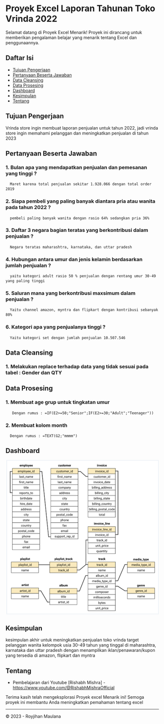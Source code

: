 # Proyek Excel Laporan Tahunan Toko Vrinda 2022

Selamat datang di Proyek Excel Menarik! Proyek ini dirancang untuk memberikan pengalaman belajar yang menarik tentang Excel dan penggunaannya.

## Daftar Isi

- [Tujuan Pengerjaan](#tujuan-pengerjaan)
- [Pertanyaan Beserta Jawaban](#pertanyaan-beserta-jawaban)
- [Data Cleansing](#data-cleansing)
- [Data Prosesing](#data-prosesing)
- [Dashboard](#dashboard)
- [Kesimpulan](#kesimpulan)
- [Tentang](#tentang)

## Tujuan Pengerjaan

Vrinda store ingin membuat laporan penjualan untuk tahun 2022, jadi vrinda store ingin memahami pelanggan dan meningkatkan penjualan di tahun 2023

## Pertanyaan Beserta Jawaban

### 1. Bulan apa yang mendapatkan penjualan dan pemesanan yang tinggi ? 
      Maret karena total penjualan sekitar 1.928.066 dengan total order 2819

### 2. Siapa pembeli yang paling banyak diantara pria atau wanita pada tahun 2022 ? 
      pembeli paling banyak wanita dengan rasio 64% sedangkan pria 36%

### 3. Daftar 3 negara bagian teratas yang berkontribusi dalam penjualan ? 
      Negara teratas maharashtra, karnataka, dan uttar pradesh 

### 4. Hubungan antara umur dan jenis kelamin berdasarkan jumlah penjualan ? 
      yaitu kategori adult rasio 50 % penjualan dengan rentang umur 30-49 yang paling tinggi 

### 5. Saluran mana yang berkontribusi maxsimum dalam penjualan ? 
      Yaitu channel amazon, myntra dan flipkart dengan kontribusi sebanyak 80% 

### 6. Kategori apa yang penjualanya tinggi ? 
      Yaitu kategori set dengan jumlah penjualan 10.507.546

## Data Cleansing

### 1. Melakukan replace terhadap data yang tidak sesuai pada tabel : Gender dan QTY 

## Data Prosesing

### 1. Membuat age grup untuk tingkatan umur
       Dengan rumus : =IF(E2>=50;"Senior";IF(E2>=30;"Adult";"Teenager"))

### 2. Membuat kolom month
      Dengan rumus : =TEXT(G2;"mmmm")
      
## Dashboard
<div align="center">
  <img src="https://github.com/Royjihan21/Data_Latihan_SQL_1_Music/blob/main/schema_diagram.png">
</div>

## Kesimpulan

kesimpulan akhir untuk meningkatkan penjualan toko vrinda
target pelanggan wanita kelompok usia 30-49 tahun yang tinggal di maharashtra, karnataka dan uttar pradesh dengan menampilkan iklan/penawaran/kupon yang tersedia di amazon, flipkart dan myntra

## Tentang

- Pembelajaran dari Youtube [Rishabh Mishra] - https://www.youtube.com/@RishabhMishraOfficial

Terima kasih telah mengeksplorasi Proyek excel Menarik ini! Semoga proyek ini membantu Anda meningkatkan pemahaman tentang excel
***
© 2023 - Royjihan Maulana
